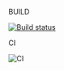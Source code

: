 BUILD

[![Build status](https://ci.appveyor.com/api/projects/status/a59q6ucsxj8edves?svg=true)](https://ci.appveyor.com/project/AlTeleg/game)

CI

![CI](https://github.com/alteleg/env/actions/workflows/web.yml/badge.svg)
